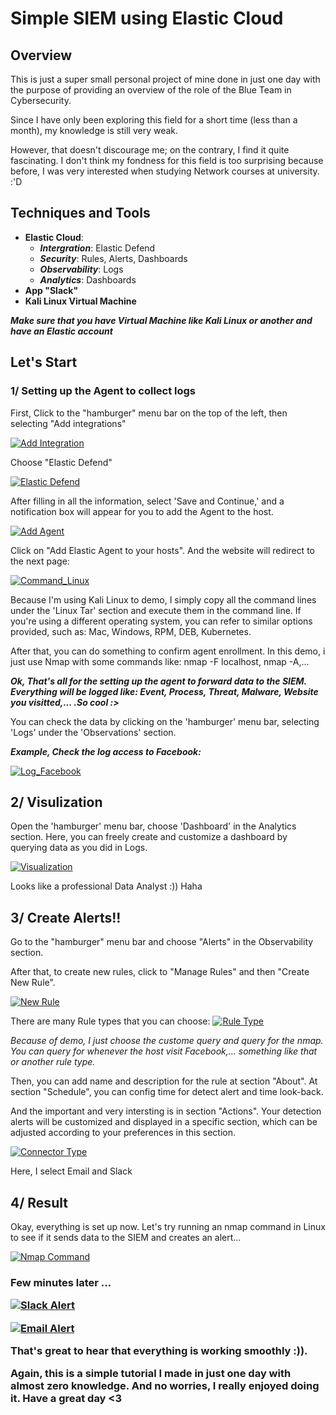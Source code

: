 
# Simple SIEM using Elastic Cloud

## Overview
This is just a super small personal project of mine done in just one day with the purpose of providing an overview of the role of the Blue Team in Cybersecurity. 

Since I have only been exploring this field for a short time (less than a month), my knowledge is still very weak. 

However, that doesn't discourage me; on the contrary, I find it quite fascinating. I don't think my fondness for this field is too surprising because before, I was very interested when studying Network courses at university. :'D

## Techniques and Tools

- **Elastic Cloud**: 
   - ***Intergration***: Elastic Defend
   - ***Security***: Rules, Alerts, Dashboards
   - ***Observability***: Logs
   - ***Analytics***: Dashboards
 - **App "Slack"**
 - **Kali Linux Virtual Machine**

***Make sure that you have Virtual Machine like Kali Linux or another and have an Elastic account***
## Let's Start

### 1/ Setting up the Agent to collect logs
First, Click to the "hamburger" menu bar on the top of the left, then selecting "Add integrations"

[![Add Integration](image/Add_Integrity.png "Add Integration")](image/Add_Integrity.png)

Choose "Elastic Defend"

[![Elastic Defend](image/Elastic_Defend.png "Elastic Defend")](image/Elastic_Defend.png)

After filling in all the information, select 'Save and Continue,' and a notification box will appear for you to add the Agent to the host.

[![Add Agent](image/Add_Agent.png "Add Agent")](image/Add_Agent.png)

Click on "Add Elastic Agent to your hosts". And the website will redirect to the next page:

[![Command_Linux](image/Command_Linux.png "Command Linux")](image/Command_Linux.png)

Because I'm using Kali Linux to demo, I simply copy all the command lines under the 'Linux Tar' section and execute them in the command line. If you're using a different operating system, you can refer to similar options provided, such as: Mac, Windows, RPM, DEB, Kubernetes.

After that, you can do something to confirm agent enrollment. In this demo, i just use Nmap with some commands like: nmap -F localhost, nmap <ip-adress> -A,...

***Ok, That's all for the setting up the agent to forward data to the SIEM. Everything will be logged like: Event, Process, Threat, Malware, Website you visitted,... .So cool :>***

You can check the data by clicking on the 'hamburger' menu bar, selecting 'Logs' under the 'Observations' section.

***Example, Check the log access to Facebook:*** 

[![Log_Facebook](image/Log_Facebook.png "Log Facebook")](image/Log_Facebook.png)

## 2/ Visulization

Open the 'hamburger' menu bar, choose 'Dashboard' in the Analytics section. Here, you can freely create and customize a dashboard by querying data as you did in Logs.

[![Visualization](image/Visual.png "Visualization")](image/Visual.png)

Looks like a professional Data Analyst :)) Haha

## 3/ Create Alerts!!

Go to the "hamburger" menu bar and choose "Alerts" in the Observability section.

After that, to create new rules, click to "Manage Rules" and then "Create New Rule".

[![New Rule](image/new_rule.png "New Rule")](image/new_rule.png)

There are many Rule types that you can choose: 
[![Rule Type](image/Rule_Type.png "Rule Type")](image/Rule_Type.png)

 *Because of demo, I just choose the custome query and query for the nmap. You can query for whenever the host visit Facebook,... something like that or another rule type.*

Then, you can add name and description for the rule at section "About". At section "Schedule", you can config time for detect alert and time look-back.

And the important and very intersting is in section "Actions". Your detection alerts will be customized and displayed in a specific section, which can be adjusted according to your preferences in this section.

[![Connector Type](image/Connector_Type.png "Connector Type")](image/Connector_Type.png)

Here, I select Email and Slack

## 4/ Result
Okay, everything is set up now. Let's try running an nmap command in Linux to see if it sends data to the SIEM and creates an alert...

[![Nmap Command](image/nmap.png "Nmap Command")](image/nmap.png)

<h3> Few minutes later ... 

[![Slack Alert](image/Slack.png "Slack Alert")](image/Slack.png)


[![Email Alert](image/email.jpg "Email Alert")](image/email.jpg)


That's great to hear that everything is working smoothly :)).

Again, this is a simple tutorial I made in just one day with almost zero knowledge. And no worries, I really enjoyed doing it. Have a great day <3
